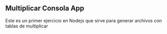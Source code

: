 

## Multiplicar Consola App

Este es un primer ejercicio en Nodejs
que sirve para generar archivos con tablas de multiplicar